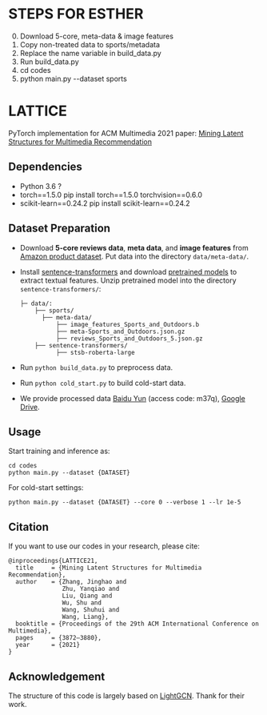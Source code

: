 # STEPS FOR ESTHER
0. Download 5-core, meta-data & image features
1. Copy non-treated data to sports/metadata
2. Replace the name variable in build_data.py
3. Run build_data.py
4. cd codes
4. python main.py --dataset sports

# LATTICE

PyTorch implementation for  ACM Multimedia 2021 paper: [Mining Latent Structures for Multimedia Recommendation](https://dl.acm.org/doi/10.1145/3474085.3475259)



## Dependencies

- Python 3.6
?
- torch==1.5.0
pip install torch==1.5.0 torchvision==0.6.0
- scikit-learn==0.24.2
pip install scikit-learn==0.24.2



## Dataset Preparation

- Download **5-core reviews data**, **meta data**, and **image features** from [Amazon product dataset](http://jmcauley.ucsd.edu/data/amazon/links.html). Put data into the directory `data/meta-data/`.

- Install [sentence-transformers](https://www.sbert.net/docs/installation.html) and download [pretrained models](https://www.sbert.net/docs/pretrained_models.html) to extract textual features. Unzip pretrained model into the directory `sentence-transformers/`:

  ```
  ├─ data/: 
      ├── sports/
      	├── meta-data/
      		├── image_features_Sports_and_Outdoors.b
      		├── meta-Sports_and_Outdoors.json.gz
      		├── reviews_Sports_and_Outdoors_5.json.gz
      ├── sentence-transformers/
          	├── stsb-roberta-large
  ```

- Run `python build_data.py` to preprocess data.

- Run `python cold_start.py` to build cold-start data.

- We provide processed data [Baidu Yun](https://pan.baidu.com/s/1SWe-XE23Nn0i4xSOXV_JyQ) (access code: m37q), [Google Drive](https://drive.google.com/drive/folders/1sFg9W2wCexWahjqtN6MVc4f4dMj5hyFp?usp=sharing).

## Usage

Start training and inference as:




```
cd codes
python main.py --dataset {DATASET}
```

For cold-start settings:
```
python main.py --dataset {DATASET} --core 0 --verbose 1 --lr 1e-5
```



## Citation

If you want to use our codes in your research, please cite:

```
@inproceedings{LATTICE21,
  title     = {Mining Latent Structures for Multimedia Recommendation},
  author    = {Zhang, Jinghao and 
               Zhu, Yanqiao and 
               Liu, Qiang and
               Wu, Shu and 
               Wang, Shuhui and 
               Wang, Liang},
  booktitle = {Proceedings of the 29th ACM International Conference on Multimedia},
  pages     = {3872–3880},
  year      = {2021}
}
```

## Acknowledgement

The structure of this code is largely based on [LightGCN](https://github.com/gusye1234/LightGCN-PyTorch). Thank for their work.

